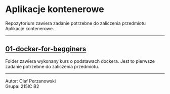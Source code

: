 # Aplikacje kontenerowe

Repozytorium zawiera zadanie potrzebne do zaliczenia przedmiotu Aplikacje kontenerowe. 

---

## [01-docker-for-begginers](01-docker-for-beginners)

Folder zawiera wykonany kurs o podstawach dockera. Jest to pierwsze zadanie potrzebne do zaliczenia przedmiotu.


---

Autor: Olaf Perzanowski  
Grupa: 215IC B2
